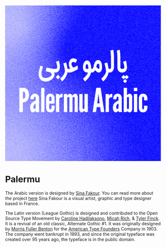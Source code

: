 ![Palermu](https://github.com/SinaFakour/palermu/blob/master/images/palermu4.jpg)

Palermu
=======

The Arabic version is designed by [Sina Fakour](https://www.sinafakour.com/). You can read more about the project [here](https://www.sinafakour.com/palermu/index.html)
Sina Fakour is a visual artist, graphic and type designer based in France. 

The Latin version (League Gothic) is designed and contributed to the Open Source Type Movement by [Caroline Hadilaksono](https://www.hadilaksono.com/), [Micah Rich](https://micahrich.com/), & [Tyler Finck](https://www.tylerfinck.com/). It is a revival of an old classic, Alternate Gothic #1.
It was originally designed by [Morris Fuller Benton](https://en.wikipedia.org/wiki/Morris_Fuller_Benton) for the [American Type Founders](https://en.wikipedia.org/wiki/American_Type_Founders) Company in 1903. The company went bankrupt in 1993, and since the original typeface was created over 95 years ago, the typeface is in the public domain.
